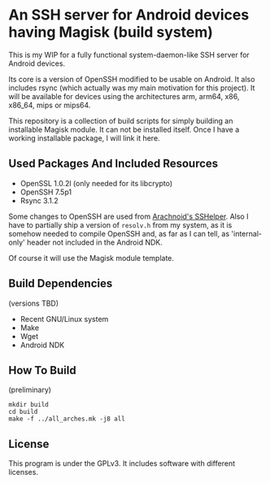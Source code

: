 An SSH server for Android devices having Magisk (build system)
==============================================================

This is my WIP for a fully functional system-daemon-like SSH server for Android devices.

Its core is a version of OpenSSH modified to be usable on Android. It also includes rsync (which actually was my main motivation for this project). It will be available for devices using the architectures arm, arm64, x86, x86_64, mips or mips64.

This repository is a collection of build scripts for simply building an installable Magisk module. It can not be installed itself. Once I have a working installable package, I will link it here.


## Used Packages And Included Resources

* OpenSSL 1.0.2l (only needed for its libcrypto)
* OpenSSH 7.5p1
* Rsync 3.1.2

Some changes to OpenSSH are used from [Arachnoid's SSHelper](https://arachnoid.com/android/SSHelper/). Also I have to partially ship a version of `resolv.h` from my system, as it is somehow needed to compile OpenSSH and, as far as I can tell, as 'internal-only' header not included in the Android NDK.

Of course it will use the Magisk module template.


## Build Dependencies

(versions TBD)

* Recent GNU/Linux system
* Make
* Wget
* Android NDK


## How To Build

(preliminary)

    mkdir build
    cd build
    make -f ../all_arches.mk -j8 all

## License

This program is under the GPLv3. It includes software with different licenses.